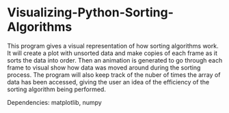 # Visualizing-Python-Sorting-Algorithms
This program gives a visual representation of how sorting algorithms work. 
It will create a plot with unsorted data and make copies of each frame as it sorts the data into order. 
Then an animation is generated to go through each frame to visual show how data was moved around during the sorting process. 
The program will also keep track of the nuber of times the array of data has been accessed, giving the user an idea of the efficiency of the sorting algorithm being performed.  

Dependencies: matplotlib, numpy
